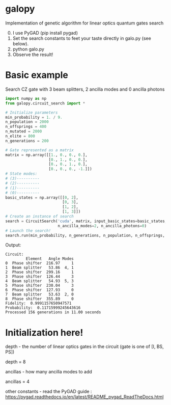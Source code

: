 # galopy
Implementation of genetic algorithm for linear optics quantum gates search

0. I use PyGAD (pip install pygad)
1. Set the search constants to feet your taste directly in galo.py (see below).
2. python galo.py
3. Observe the result!

# Basic example
Search CZ gate with 3 beam splitters, 2 ancilla modes and 0 ancilla photons
```python
import numpy as np
from galopy.circuit_search import *

# Initialize parameters
min_probability = 1. / 9.
n_population = 2000
n_offsprings = 400
n_mutated = 2000
n_elite = 800
n_generations = 200

# Gate represented as a matrix
matrix = np.array([[1., 0., 0., 0.],
                   [0., 1., 0., 0.],
                   [0., 0., 1., 0.],
                   [0., 0., 0., -1.]])
# State modes:
# (3)----------
# (2)----------
# (1)----------
# (0)----------
basic_states = np.array([[0, 2],
                         [0, 3],
                         [1, 2],
                         [1, 3]])
# Create an instance of search
search = CircuitSearch('cuda', matrix, input_basic_states=basic_states, depth=3,
                       n_ancilla_modes=2, n_ancilla_photons=0)
# Launch the search!
search.run(min_probability, n_generations, n_population, n_offsprings, n_mutated, n_elite)
```
Output:
```
Circuit:
         Element   Angle Modes
0  Phase shifter  216.97     1
1  Beam splitter   53.86  4, 1
2  Phase shifter  299.16     1
3  Phase shifter  126.44     3
4  Beam splitter   54.93  5, 3
5  Phase shifter  230.04     3
6  Phase shifter  127.93     0
7  Beam splitter   53.63  2, 0
8  Phase shifter  355.89     0
Fidelity:  0.9991157650947571
Probability:  0.11715999245643616
Processed 156 generations in 11.00 seconds
```

#  Initialization here!

depth - the number of linear optics gates in the circuit (gate is one of [I, BS, PS]) 

depth = 8

ancillas - how many ancilla modes to add

ancillas = 4

other constants - read the PyGAD guide : https://pygad.readthedocs.io/en/latest/README_pygad_ReadTheDocs.html

